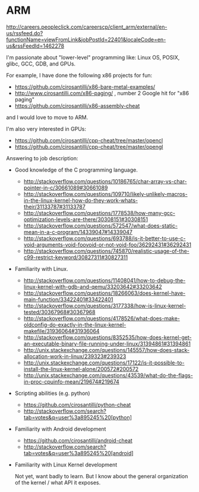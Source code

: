 # ARM

http://careers.peopleclick.com/careerscp/client_arm/external/en-us/rssfeed.do?functionName=viewFromLink&jobPostId=22401&localeCode=en-us&rssFeedId=1462278

I'm passionate about "lower-level" programming like: Linux OS, POSIX, glibc, GCC, GDB, and GPUs.

For example, I have done the following x86 projects for fun:

- https://github.com/cirosantilli/x86-bare-metal-examples/
- http://www.cirosantilli.com/x86-paging/ , number 2 Google hit for "x86 paging"
- https://github.com/cirosantilli/x86-assembly-cheat

and I would love to move to ARM.

I'm also very interested in GPUs:

- https://github.com/cirosantilli/cpp-cheat/tree/master/opencl
- https://github.com/cirosantilli/cpp-cheat/tree/master/opengl

Answering to job description:

-   Good knowledge of the C programming language.

    - http://stackoverflow.com/questions/10186765/char-array-vs-char-pointer-in-c/30661089#30661089
    - http://stackoverflow.com/questions/109710/likely-unlikely-macros-in-the-linux-kernel-how-do-they-work-whats-their/31133787#31133787
    - http://stackoverflow.com/questions/1778538/how-many-gcc-optimization-levels-are-there/30308151#30308151
    - http://stackoverflow.com/questions/572547/what-does-static-mean-in-a-c-program/14339047#14339047
    - http://stackoverflow.com/questions/693788/is-it-better-to-use-c-void-arguments-void-foovoid-or-not-void-foo/36292431#36292431
    - http://stackoverflow.com/questions/745870/realistic-usage-of-the-c99-restrict-keyword/30827311#30827311

-   Familiarity with Linux.

    - http://stackoverflow.com/questions/11408041/how-to-debug-the-linux-kernel-with-gdb-and-qemu/33203642#33203642
    - http://stackoverflow.com/questions/18266063/does-kernel-have-main-function/33422401#33422401
    - http://stackoverflow.com/questions/3177338/how-is-linux-kernel-tested/30367968#30367968
    - http://stackoverflow.com/questions/4178526/what-does-make-oldconfig-do-exactly-in-the-linux-kernel-makefile/31936064#31936064
    - http://stackoverflow.com/questions/8352535/how-does-kernel-get-an-executable-binary-file-running-under-linux/31394861#31394861
    - http://unix.stackexchange.com/questions/145557/how-does-stack-allocation-work-in-linux/239323#239323
    - http://unix.stackexchange.com/questions/17122/is-it-possible-to-install-the-linux-kernel-alone/200572#200572
    - http://unix.stackexchange.com/questions/43539/what-do-the-flags-in-proc-cpuinfo-mean/219674#219674

-   Scripting abilities (e.g. python)

    - https://github.com/cirosantilli/python-cheat
    - http://stackoverflow.com/search?tab=votes&q=user%3a895245%20[python]

-   Familiarity with Android development

    - https://github.com/cirosantilli/android-cheat
    - http://stackoverflow.com/search?tab=votes&q=user%3a895245%20[android]

-   Familiarity with Linux Kernel development

    Not yet, want badly to learn. But I know about the general organization of the kernel / what API it exposes.
